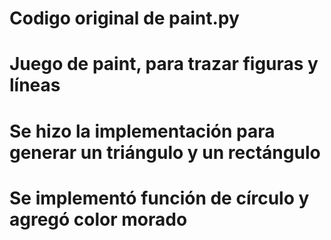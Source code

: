 # Codigo original de paint.py
# Juego de paint, para trazar figuras y líneas
# Se hizo la implementación para generar un triángulo y un rectángulo
# Se implementó función de círculo y agregó color morado
